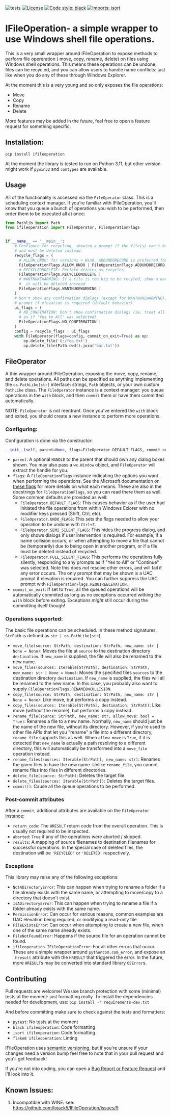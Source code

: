 ![tests](https://github.com/lojack5/structured/actions/workflows/tests.yml/badge.svg)
[![License](https://img.shields.io/badge/License-BSD_3--Clause-blue.svg)](https://opensource.org/licenses/BSD-3-Clause)
[![Code style: black](https://img.shields.io/badge/code%20style-black-000000.svg)](https://github.com/psf/black)
[![Imports: isort](https://img.shields.io/badge/%20imports-isort-%231674b1?style=flat&labelColor=ef8336)](https://pycqa.github.io/isort/)


# IFileOperation- a simple wrapper to use Windows shell file operations.
This is a very small wrapper around IFileOperation to expose methods to perform file opereration (
move, copy, rename, delete) on files using Windows shell operations.  This means these
operations can be undone, files can be recycled, and you can allow users to handle name conflicts:
just like when you do any of these through Windows Explorer.

At the moment this is a very young and so only exposes the file operations:
- Move
- Copy
- Rename
- Delete

More features may be added in the future, feel free to open a feature request for something
specific.


## Installation:
`pip install ifileoperation`

At the moment the library is tested to run on Python 3.11, but other version might work if `pywin32`
 and `comtypes` are available.


## Usage
All of the functionality is accessed via the `FileOperator` class.  This is a scheduling context
manager. If you're familiar with IFileOperation, you'll know that you queue a bunch of operations
you wish to be performed, then order them to be executed all at once:

```python
from Pathlib import Path
from ifileoperation import FileOperator, FileOperationFlags


if __name__ == '__main__':
    # Configure for recycling, showing a prompt if the file(s) can't be recyled
    # and must be deleted instead.
    recycle_flags = (
      # ALLOW_UNDO: for versions < Win8, ADDUNDORECORD is preferred for Win8+
      FileOperationFlags.ALLOW_UNDO | FileOperationFlags.ADDUNDORECORD |
      # RECYCLEONDELETE: Perform deletes as recycles
      FileOperationFlags.RECYCLEONDELETE |
      # WANTNUKEWARNING: If a file is too big to be recyled, show a warning that
      #  it will be deleted instead
      FileOperationFlags.WANTNUKEWARNING |
    )
    # Don't show any confirmation dialogs (except for WANTNUKEWARNING), or a UAC
    # prompt if elevation is required (default behavior)
    ui_flags = (
      # NO_CONFIMATION: Don't show confirmation dialogs (ie, treat all dialogs
      # as if 'Yes to All' was selected)
      FileOperationFlags.NO_CONFIRMATION |
    )
    config = recycle_flags | ui_flags
    with FileOperator(flags=config, commit_on_exit=True) as op:
        op.delete_file('Q:/foo.txt')
        op.delete_file(Path.cwd().join('bar.txt'))
```


## FileOperator
A thin wrapper around IFileOperation, exposing the move, copy, rename, and
delete operations.  All paths can be specified as anything implementing the
`os.PathLike[str]` interface: strings, `Path` objects, or your own custom
`PathLike` class.  The `FileOperator` instance is a context manager: you queue
operations in the `with` block, and then `commit` them or have them committed
automatically.

NOTE: `FileOperator` is not reentrant.  Once you've entered the `with` block and
exited, you should create a new instance to perform more operations.

### Configuring:
Configuration is done via the constructor:
```python
__init__(self, parent=None, flags=FileOperator.DEFAULT_FLAGS, commit_on_exit=False):
```
- `parent`: A optional `HANDLE` to the parent that should own any dialog boxes
  shown. You may also pass a `wx.Window` object, and `FileOperator` will extract
  the handle for you.
- `flags`: A `FileOperationFlags` instance indicating the options you want when
  performing the operations.  See the Microsoft documentation on [these flags](
  https://learn.microsoft.com/en-us/windows/win32/api/shobjidl_core/nf-shobjidl_core-ifileoperation-setoperationflags)
  for more details on what each means.  These are also in the docstrings for
  `FileOperationFlags`, so you can read there them as well.  Some common defaults are
  provided as well:
  - `FileOperator.DEFAULT_FLAGS`: This causes behavior as if the user had initiated the
    file operations from within Windows Exlorer with no modifier keys pressed (Shift,
    Ctrl, etc).
  - `FileOperator.UNDO_FLAGS`: This sets the flags needed to allow your operation to be
    undone with `Ctrl+Z`.
  - `FileOperator.SEMI_SILENT_FLAGS`: This hides the progress dialog, and only shows
    dialogs if user intervention is required. For example, if a name collision occurs, or
    when attempting to move a file that cannot be (temporarily) due to being open in
    another program, or if a file must be deleted instead of recycled.
  - `FileOperator.FULL_SILENT_FLAGS`: This performs the operations fully silently, responding
    to any prompts as if "Yes to All" or "Continue" was selected.  Note this does *not*
    resolve other errors, and will fail if any error occurs.  The only prompt that may be shown
    is a UAC prompt if elevation is required.  You can further suppress the UAC prompt with
    `FileOperationFlags.REQUIREELEVATION`.
- `commit_on_exit`: If set to `True`, all the queued operations will be
  automatically commited as long as no exceptions occurred withing the `with`
  block before exiting.  Exceptions *might* still occur during the committing
  itself though!

### Operations supported:
The basic file operations can be scheduled.  In these method signatures,
`StrPath` is defined as `str | os.PathLike[str]`.
- `move_file(source: StrPath, destination: StrPath, new_name: str | None = None)`:
  Moves the file at `source` to the destination directory `destination`.  If `new_name`
  is supplied, the file will also be renamed to the new name.
- `move_files(sources: Iterable[StrPath], destination: StrPath, new_name: str | None = None)`:
  Moves the specified files `sources` to the destination directory `destination`.  If
  `new_name` is supplied, the files will all be renamed to the new name. In this case,
  you probably also want to supply `FileOperationFlags.RENAMEONCOLLISION`.
- `copy_file(source: StrPath, destination: StrPath, new_name: str | None = None)`:
  Like move, but performs a copy instead.
- `copy_files(sources: Iterable[StrPath], destination: StrPath)`:
  Like move (without the rename), but performs a copy instead.
- `rename_file(source: StrPath, new_name: str, allow_move: bool = True)`:
  Renames a file to a new name.  Normally, `new_name` should just be the name of
  the new file, without its directory.  However, if you're used to other file
  APIs that let you "rename" a file into a different directory, `rename_file`
  supports this as well.  When `allow_move` is `True`, if it is detected that
  `new_name` is actually a path resolving to a different directory, this will
  automatically be transformed into a `move_file` operation instead.
- `rename_files(sources: Iterable[StrPath], new_name: str)`:  Renames the given
  files to have the new name.  Unlike `rename_file`, you cannot rename files
  into files in different directories.
- `delete_file(source: StrPath)`: Deletes the target file.
- `delete_files(sources: Iterable[StrPath])`: Deletes the target files.
- `commit()`: Cause all the queue operations to be performed.

### Post-commit attributes
After a `commit`, additional attributes are available on the `FileOperator` instance:
- `return_code`: The `HRESULT` return code from the overall operation. This is usually
  not required to be inspected.
- `aborted`: `True` if any of the operations were aborted / skipped.
- `results`: A mapping of source filenames to destination filenames for successful
  operations.  In the special case of deleted files, the destination will be `'RECYCLED'`
  or `'DELETED'` respectively.

### Exceptions
This library may raise any of the following exceptions:
  - `NotADirectoryError`: This can happen when trying to rename a folder if a file
    already exists with the same name, or attempting to move/copy to a directory
    that doesn't exist.
  - `IsADirectoryError`: This can happen when trying to rename a file if a folder
    already exists with the same name.
  - `PermissionError`: Can occur for various reasons, common examples are UAC
    elevation being required, or modifying a read-only file.
  - `FileExistsError`: Can occur when attempting to create a new file, when one
    of the same name already exists.
  - `FileNotFoundError`: Happens if the source file for an operation cannot be
    found.
  - `ifileoperation.IFileOperationError`: For all other errors that occur. These
    are a simple wrapper around `pythoncom.com_error`, and expose an `.hresult`
    attribute with the `HRESULT` that triggered the error.
In the future, more `HRESULT`s may be converted into standard library `OSError`s.


## Contributing
Pull requests are welcome!  We use branch protection with some (minimal) tests
at the moment: just formatting really. To install the dependencies needed for
development, use:
`pip install -r requirements-dev.txt`

And before committing make sure to check against the tests and formatters:
- `pytest`: No tests at the moment
- `black ifileoperation`: Code formatting
- `isort ifileoperation`: Code formatting
- `flake8 ifileoperation`: Linting

IFileOperation uses [semantic versioning](https://semver.org/), but if you're
unsure if your changes need a version bump feel free to note that in your pull
request and you'll get feedback!

If you're not into coding, you can open a [Bug Report or Feature Request](https://github.com/lojack5/IFileOperation/issues)
and I'll look into it.


## Known Issues:
1. Incompatible with WINE: see: https://github.com/lojack5/IFileOperation/issues/9
